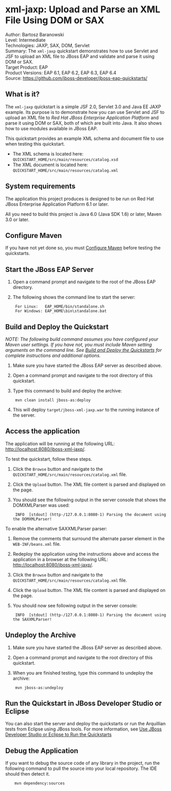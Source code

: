 xml-jaxp: Upload and Parse an XML File Using DOM or SAX
========================
Author: Bartosz Baranowski  
Level: Intermediate  
Technologies: JAXP, SAX, DOM, Servlet  
Summary: The `xml-jaxp` quickstart demonstrates how to use Servlet and JSF to upload an XML file to JBoss EAP and validate and parse it using DOM or SAX.  
Target Product: EAP  
Product Versions: EAP 6.1, EAP 6.2, EAP 6.3, EAP 6.4  
Source: <https://github.com/jboss-developer/jboss-eap-quickstarts/>  

What is it?
-----------

The `xml-jaxp` quickstart is a simple JSF 2.0, Servlet 3.0 and Java EE JAXP example. Its purpose is to demonstrate how you can use Servlet and JSF to upload an XML file to *Red Hat JBoss Enterprise Application Platform* and parse it using DOM or SAX, both of which are built into Java. It also shows how to use modules available in JBoss EAP.

This quickstart provides an example XML schema and document file to use when testing this quickstart.

* The XML schema is located here: `QUICKSTART_HOME/src/main/resources/catalog.xsd` 
* The XML document is located here: `QUICKSTART_HOME/src/main/resources/catalog.xml`

 
System requirements
-------------------

The application this project produces is designed to be run on Red Hat JBoss Enterprise Application Platform 6.1 or later. 

All you need to build this project is Java 6.0 (Java SDK 1.6) or later, Maven 3.0 or later.

 
Configure Maven
---------------

If you have not yet done so, you must [Configure Maven](https://github.com/jboss-developer/jboss-developer-shared-resources/blob/master/guides/CONFIGURE_MAVEN.md#configure-maven-to-build-and-deploy-the-quickstarts) before testing the quickstarts.


Start the JBoss EAP Server
-------------------------

1. Open a command prompt and navigate to the root of the JBoss EAP directory.
2. The following shows the command line to start the server:

        For Linux:   EAP_HOME/bin/standalone.sh
        For Windows: EAP_HOME\bin\standalone.bat

 
Build and Deploy the Quickstart
-------------------------

_NOTE: The following build command assumes you have configured your Maven user settings. If you have not, you must include Maven setting arguments on the command line. See [Build and Deploy the Quickstarts](../README.md#build-and-deploy-the-quickstarts) for complete instructions and additional options._

1. Make sure you have started the JBoss EAP server as described above.
2. Open a command prompt and navigate to the root directory of this quickstart.
3. Type this command to build and deploy the archive:

        mvn clean install jboss-as:deploy

4. This will deploy `target/jboss-xml-jaxp.war` to the running instance of the server.


Access the application 
---------------------

The application will be running at the following URL: <http://localhost:8080/jboss-xml-jaxp/>.

To test the quickstart, follow these steps.

1. Click the `Browse` button and navigate to the `QUICKSTART_HOME/src/main/resources/catalog.xml` file.
2. Click the `Upload` button. The XML file content is parsed and displayed on the page. 
3. You should see the following output in the server console that shows the DOMXMLParser was used:

        INFO  [stdout] (http-/127.0.0.1:8080-1) Parsing the document using the DOMXMLParser!

To enable the alternative SAXXMLParser parser:

1. Remove the comments that surround the alternate parser element in the `WEB-INF/beans.xml` file.
2. Redeploy the application using the instructions above and access the application in a browser at the following URL:  <http://localhost:8080/jboss-xml-jaxp/>.
3. Click the `Browse` button and navigate to the `QUICKSTART_HOME/src/main/resources/catalog.xml` file.
4. Click the `Upload` button. The XML file content is parsed and displayed on the page. 
5. You should now see following output in the server console:

        INFO  [stdout] (http-/127.0.0.1:8080-1) Parsing the document using the SAXXMLParser!


Undeploy the Archive
--------------------

1. Make sure you have started the JBoss EAP server as described above.
2. Open a command prompt and navigate to the root directory of this quickstart.
3. When you are finished testing, type this command to undeploy the archive:

        mvn jboss-as:undeploy


Run the Quickstart in JBoss Developer Studio or Eclipse
-------------------------------------
You can also start the server and deploy the quickstarts or run the Arquillian tests from Eclipse using JBoss tools. For more information, see [Use JBoss Developer Studio or Eclipse to Run the Quickstarts](https://github.com/jboss-developer/jboss-developer-shared-resources/blob/master/guides/USE_JBDS.md#use-jboss-developer-studio-or-eclipse-to-run-the-quickstarts) 


Debug the Application
------------------------------------

If you want to debug the source code of any library in the project, run the following command to pull the source into your local repository. The IDE should then detect it.


        mvn dependency:sources

